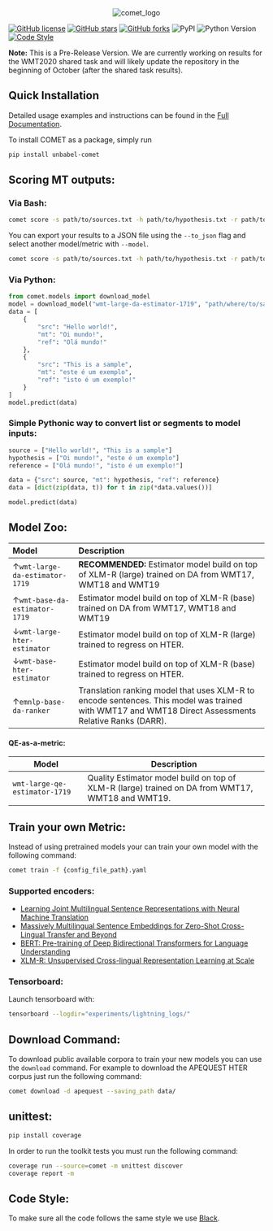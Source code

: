 <div style="text-align:center"><img src="https://raw.githubusercontent.com/Unbabel/COMET/master/docs/source/_static/img/logo.png" alt="comet_logo"></div>

[![GitHub license](https://img.shields.io/github/license/Unbabel/COMET)](https://github.com/Unbabel/COMET/blob/master/LICENSE) 
[![GitHub stars](https://img.shields.io/github/stars/Unbabel/COMET)](https://github.com/Unbabel/COMET/stargazers)
[![GitHub forks](https://img.shields.io/github/forks/Unbabel/COMET)](https://github.com/Unbabel/COMET/network)
![PyPI](https://img.shields.io/pypi/v/unbabel-comet)
![Python Version](https://img.shields.io/badge/python%20version-%3E3.6-blue)
[![Code Style](https://img.shields.io/badge/code%20style-black-black)](https://github.com/psf/black)

**Note:** This is a Pre-Release Version. We are currently working on results for the WMT2020 shared task and will likely update the repository in the beginning of October (after the shared task results).

## Quick Installation

Detailed usage examples and instructions can be found in the [Full Documentation](https://unbabel.github.io/COMET/html/index.html).

To install COMET as a package, simply run

```bash
pip install unbabel-comet
```

## Scoring MT outputs:

### Via Bash:
```bash
comet score -s path/to/sources.txt -h path/to/hypothesis.txt -r path/to/references.txt
```

You can export your results to a JSON file using the `--to_json` flag and select another model/metric with `--model`.

```bash
comet score -s path/to/sources.txt -h path/to/hypothesis.txt -r path/to/references.txt --model wmt-large-hter-estimator --to_json output.json
```

### Via Python:

```python
from comet.models import download_model
model = download_model("wmt-large-da-estimator-1719", "path/where/to/save/models/")
data = [
    {
        "src": "Hello world!",
        "mt": "Oi mundo!",
        "ref": "Olá mundo!"
    },
    {
        "src": "This is a sample",
        "mt": "este é um exemplo",
        "ref": "isto é um exemplo!"
    }
]
model.predict(data)
```

### Simple Pythonic way to convert list or segments to model inputs:

```python
source = ["Hello world!", "This is a sample"]
hypothesis = ["Oi mundo!", "este é um exemplo"]
reference = ["Olá mundo!", "isto é um exemplo!"]

data = {"src": source, "mt": hypothesis, "ref": reference}
data = [dict(zip(data, t)) for t in zip(*data.values())]

model.predict(data)
```


## Model Zoo:

| Model              |               Description                        |
| :--------------------- | :------------------------------------------------ |
| ↑`wmt-large-da-estimator-1719` | **RECOMMENDED:** Estimator model build on top of XLM-R (large) trained on DA from WMT17, WMT18 and WMT19 |
| ↑`wmt-base-da-estimator-1719` | Estimator model build on top of XLM-R (base) trained on DA from WMT17, WMT18 and WMT19 |
| ↓`wmt-large-hter-estimator` | Estimator model build on top of XLM-R (large) trained to regress on HTER. |
| ↓`wmt-base-hter-estimator` | Estimator model build on top of XLM-R (base) trained to regress on HTER. |
| ↑`emnlp-base-da-ranker`    | Translation ranking model that uses XLM-R to encode sentences. This model was trained with WMT17 and WMT18 Direct Assessments Relative Ranks (DARR). |

#### QE-as-a-metric:

| Model              |               Description                        |
| -------------------- | -------------------------------- |
| `wmt-large-qe-estimator-1719` | Quality Estimator model build on top of XLM-R (large) trained on DA from WMT17, WMT18 and WMT19. |

## Train your own Metric: 

Instead of using pretrained models your can train your own model with the following command:
```bash
comet train -f {config_file_path}.yaml
```

### Supported encoders:
- [Learning Joint Multilingual Sentence Representations with Neural Machine Translation](https://arxiv.org/abs/1704.04154)
- [Massively Multilingual Sentence Embeddings for Zero-Shot Cross-Lingual Transfer and Beyond](https://arxiv.org/abs/1812.10464)
- [BERT: Pre-training of Deep Bidirectional Transformers for Language Understanding](https://arxiv.org/pdf/1810.04805.pdf)
- [XLM-R: Unsupervised Cross-lingual Representation Learning at Scale](https://arxiv.org/pdf/1911.02116.pdf)


### Tensorboard:

Launch tensorboard with:
```bash
tensorboard --logdir="experiments/lightning_logs/"
```

## Download Command: 

To download public available corpora to train your new models you can use the `download` command. For example to download the APEQUEST HTER corpus just run the following command:

```bash
comet download -d apequest --saving_path data/
```

## unittest:
```bash
pip install coverage
```

In order to run the toolkit tests you must run the following command:

```bash
coverage run --source=comet -m unittest discover
coverage report -m
```

## Code Style:
To make sure all the code follows the same style we use [Black](https://github.com/psf/black).
